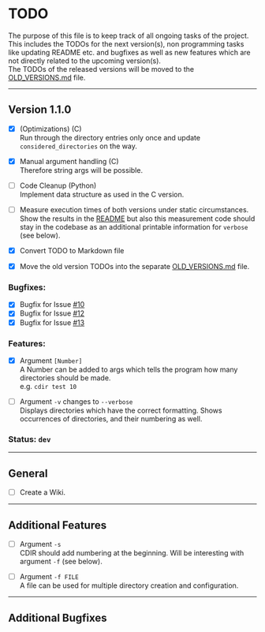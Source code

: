 # TODO

The purpose of this file is to keep track of all ongoing tasks of the project.<br>
This includes the TODOs for the next version(s), non programming tasks like updating README etc. and
bugfixes as well as new features which are not directly related to the upcoming version(s).<br>
The TODOs of the released versions will be moved to the
[OLD_VERSIONS.md][old_versions-url] file.

---

## Version 1.1.0

- [X] (Optimizations) (C)<br>
    Run through the directory entries only once and update `considered_directories` on the way.

- [X] Manual argument handling (C)<br>
    Therefore string args will be possible.

- [ ] Code Cleanup (Python)<br>
    Implement data structure as used in the C version.

- [ ] Measure execution times of both versions under static circumstances.<br>
    Show the results in the [README][readme-url] but also this measurement
    code should stay in the codebase as an additional printable information
    for `verbose` (see below).

- [X] Convert TODO to Markdown file

- [X] Move the old version TODOs into the separate [OLD_VERSIONS.md][old_versions-url] file.

### Bugfixes:

- [X] Bugfix for Issue [#10][issue_10-url]
- [X] Bugfix for Issue [#12][issue_12-url]
- [X] Bugfix for Issue [#13][issue_13-url]

### Features:

- [X] Argument `[Number]`<br>
    A Number can be added to args which tells the program how many directories should be made.<br>
    e.g. `cdir test 10`

- [ ] Argument `-v` changes to `--verbose`<br>
    Displays directories which have the correct formatting.
    Shows occurrences of directories, and their numbering as well.

### Status: `dev`

---

## General

- [ ] Create a Wiki.

---

## Additional Features

- [ ] Argument `-s`<br>
    CDIR should add numbering at the beginning.
    Will be interesting with argument `-f` (see below).

- [ ] Argument `-f FILE`<br>
    A file can be used for multiple directory creation and configuration.

---

## Additional Bugfixes



<!-- MARKDOWN LINKS & IMAGES -->
[old_versions-url]: https://github.com/TristanBandat/cdir/blob/main/OLD_VERSIONS.md
[readme-url]: https://github.com/TristanBandat/cdir/blob/main/README.md
[issue_10-url]: https://github.com/TristanBandat/cdir/issues/10
[issue_12-url]: https://github.com/TristanBandat/cdir/issues/12
[issue_13-url]: https://github.com/TristanBandat/cdir/issues/13
